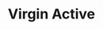 ---
title: "Virgin Active"
description: "Enriches people's lives through physical activity. Success story featuring Parcelninja and Magento."
---
